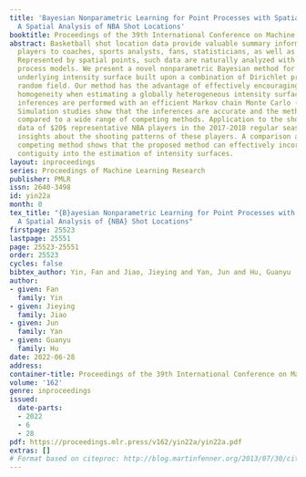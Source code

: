 ```yaml
---
title: 'Bayesian Nonparametric Learning for Point Processes with Spatial Homogeneity:
  A Spatial Analysis of NBA Shot Locations'
booktitle: Proceedings of the 39th International Conference on Machine Learning
abstract: Basketball shot location data provide valuable summary information regarding
  players to coaches, sports analysts, fans, statisticians, as well as players themselves.
  Represented by spatial points, such data are naturally analyzed with spatial point
  process models. We present a novel nonparametric Bayesian method for learning the
  underlying intensity surface built upon a combination of Dirichlet process and Markov
  random field. Our method has the advantage of effectively encouraging local spatial
  homogeneity when estimating a globally heterogeneous intensity surface. Posterior
  inferences are performed with an efficient Markov chain Monte Carlo (MCMC) algorithm.
  Simulation studies show that the inferences are accurate and the method is superior
  compared to a wide range of competing methods. Application to the shot location
  data of $20$ representative NBA players in the 2017-2018 regular season offers interesting
  insights about the shooting patterns of these players. A comparison against the
  competing method shows that the proposed method can effectively incorporate spatial
  contiguity into the estimation of intensity surfaces.
layout: inproceedings
series: Proceedings of Machine Learning Research
publisher: PMLR
issn: 2640-3498
id: yin22a
month: 0
tex_title: "{B}ayesian Nonparametric Learning for Point Processes with Spatial Homogeneity:
  A Spatial Analysis of {NBA} Shot Locations"
firstpage: 25523
lastpage: 25551
page: 25523-25551
order: 25523
cycles: false
bibtex_author: Yin, Fan and Jiao, Jieying and Yan, Jun and Hu, Guanyu
author:
- given: Fan
  family: Yin
- given: Jieying
  family: Jiao
- given: Jun
  family: Yan
- given: Guanyu
  family: Hu
date: 2022-06-28
address:
container-title: Proceedings of the 39th International Conference on Machine Learning
volume: '162'
genre: inproceedings
issued:
  date-parts:
  - 2022
  - 6
  - 28
pdf: https://proceedings.mlr.press/v162/yin22a/yin22a.pdf
extras: []
# Format based on citeproc: http://blog.martinfenner.org/2013/07/30/citeproc-yaml-for-bibliographies/
---
```

